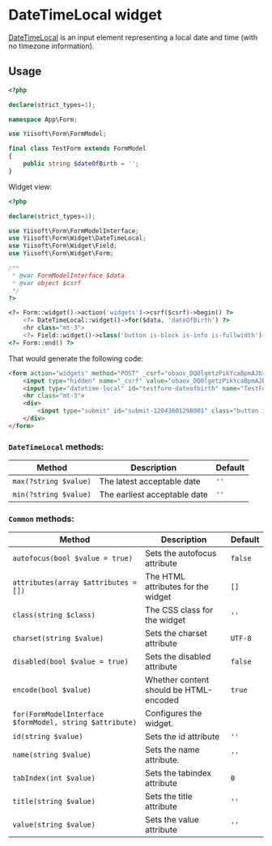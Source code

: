 # DateTimeLocal widget

[DateTimeLocal](https://www.w3.org/TR/2012/WD-html-markup-20120329/input.datetime-local.html#input.datetime-local) is an input element representing a local date and time (with no timezone information).

## Usage

```php
<?php

declare(strict_types=1);

namespace App\Form;

use Yiisoft\Form\FormModel;

final class TestForm extends FormModel
{
    public string $dateOfBirth = '';
}
```

Widget view:

```php
<?php

declare(strict_types=1);

use Yiisoft\Form\FormModelInterface;
use Yiisoft\Form\Widget\DateTimeLocal;
use Yiisoft\Form\Widget\Field;
use Yiisoft\Form\Widget\Form;

/**
 * @var FormModelInterface $data
 * @var object $csrf
 */
?>

<?= Form::widget()->action('widgets')->csrf($csrf)->begin() ?>
    <?= DateTimeLocal::widget()->for($data, 'dateOfBirth') ?>
    <hr class="mt-3">
    <?= Field::widget()->class('button is-block is-info is-fullwidth')->submitButton()->value('Save') ?>
<?= Form::end() ?>
```

That would generate the following code:

```html
<form action="widgets" method="POST" _csrf="obaov_DQ0lgetzPikYcaBpmAJbx9qHmjNAm5f7ftWFHR2cSJw4OEDljYYJSh4nhU6vJm1zX3FfV-Q9go84ATOw==">
    <input type="hidden" name="_csrf" value="obaov_DQ0lgetzPikYcaBpmAJbx9qHmjNAm5f7ftWFHR2cSJw4OEDljYYJSh4nhU6vJm1zX3FfV-Q9go84ATOw==">
    <input type="datetime-local" id="testform-dateofbirth" name="TestForm[dateOfBirth]">
    <hr class="mt-3">
    <div>
        <input type="submit" id="submit-12043601298001" class="button is-block is-info is-fullwidth" name="submit-12043601298001" value="Save">
    </div>
</form>
```

### `DateTimeLocal` methods: 

Method | Description | Default
-------|-------------|---------
`max(?string $value)` | The latest acceptable date | `''`
`min(?string $value)` | The earliest acceptable date | `''`

### `Common` methods:

Method | Description | Default
-------|-------------|---------
`autofocus(bool $value = true)` | Sets the autofocus attribute | `false`
`attributes(array $attributes = [])` | The HTML attributes for the widget | `[]`
`class(string $class)` | The CSS class for the widget | `''`
`charset(string $value)` | Sets the charset attribute | `UTF-8`
`disabled(bool $value = true)` | Sets the disabled attribute | `false`
`encode(bool $value)` | Whether content should be HTML-encoded | `true`
`for(FormModelInterface $formModel, string $attribute)` | Configures the widget. |
`id(string $value)` | Sets the id attribute | `''`
`name(string $value)` | Sets the name attribute. | `''`
`tabIndex(int $value)` | Sets the tabindex attribute | `0`
`title(string $value)` | Sets the title attribute | `''`
`value(string $value)` | Sets the value attribute | `''`
